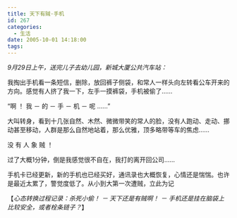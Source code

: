 ```yaml
---
title: 天下有贼·手机
id: 267
categories:
  - 生活
date: 2005-10-01 14:18:00
tags:
---
```


_9月29日上午，送完儿子去幼儿园，新城大厦公共汽车站：_

我掏出手机看一条短信，删除，放回裤子侧袋，和常人一样头向左转看公车开来的方向。感觉有人挤了我一下，左手一摸裤袋，手机被偷了……

“啊  ！ 我 － 的 － 手 － 机 － 呢  ……”

大叫转身，看到十几张自然、木然、微微带笑的常人的脸，没有人跑动、走动、挪动甚至移动，人群是那么自然地站着，那么优雅，顶多略带等车的焦虑……

没  有 人 象 贼  ！

过了大概1分钟，倒是我感觉很不自在，我打的离开回公司……

手机卡已经更新，新的手机也已经买好，通讯录也大概恢复，心情还是惴惴。也许是最近太累了，警觉度低了。从小到大第一次遭贼，立此为记

【_心态转换过程记录：杀死小偷！  － 天下还是有贼啊！ － 手机还是挂在脑袋上比较安全，或者栓条链子？_】